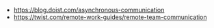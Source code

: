 
- https://blog.doist.com/asynchronous-communication
- https://twist.com/remote-work-guides/remote-team-communication
